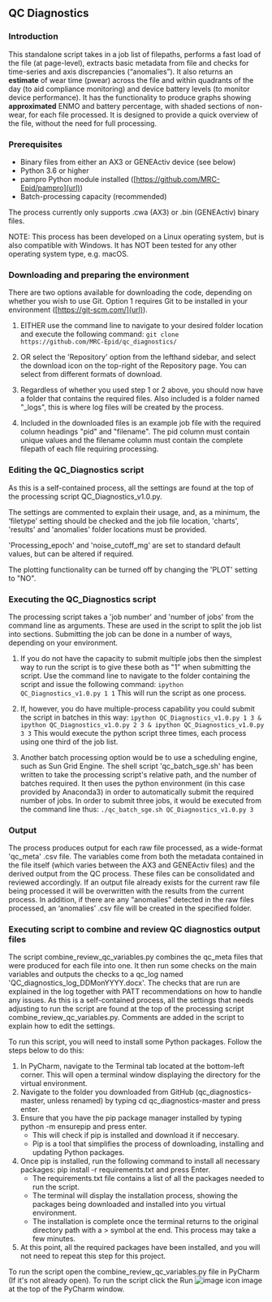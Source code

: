 ## QC Diagnostics 

### Introduction
This standalone script takes in a job list of filepaths, performs a fast load of the file (at page-level), extracts basic metadata from file and checks for time-series and axis discrepancies (“anomalies”). It also returns an **estimate** of wear time (pwear) across the file and within quadrants of the day (to aid compliance monitoring) and device battery levels (to monitor device performance). It has the functionality to produce graphs showing **approximated** ENMO and battery percentage, with shaded sections of non-wear, for each file processed. It is designed to provide a quick overview of the file, without the need for full processing. 

### Prerequisites
*  Binary files from either an AX3 or GENEActiv device (see below)
*  Python 3.6 or higher
*  pampro Python module installed ([https://github.com/MRC-Epid/pampro](url))
*  Batch-processing capacity (recommended)

The process currently only supports .cwa (AX3) or .bin (GENEActiv) binary files.

NOTE: This process has been developed on a Linux operating system, but is also compatible with Windows.  It has NOT been tested for any other operating system type, e.g. macOS.

### Downloading and preparing the environment
There are two options available for downloading the code, depending on whether you wish to use Git.  Option 1 requires Git to be installed in your environment ([https://git-scm.com/](url)).
1.  EITHER use the command line to navigate to your desired folder location and execute the following command:
`git clone https://github.com/MRC-Epid/qc_diagnostics/`

2.  OR select the 'Repository' option from the lefthand sidebar, and select the download icon on the top-right of the Repository page.  You can select from different formats of download.
3.  Regardless of whether you used step 1 or 2 above, you should now have a folder that contains the required files.  Also included is a folder named "_logs", this is where log files will be created by the process.
4.  Included in the downloaded files is an example job file with the required column headings "pid" and "filename". The pid column must contain unique values and the filename column must contain the complete filepath of each file requiring processing.

### Editing the QC_Diagnostics script
As this is a self-contained process, all the settings are found at the top of the processing script QC_Diagnostics_v1.0.py.

The settings are commented to explain their usage, and, as a minimum, the ‘filetype’ setting should be checked and the job file location, 'charts', 'results' and 'anomalies' folder locations must be provided.

'Processing_epoch' and 'noise_cutoff_mg' are set to standard default values, but can be altered if required.

The plotting functionality can be turned off by changing the 'PLOT' setting to "NO".

### Executing the QC_Diagnostics script
The processing script takes a 'job number' and 'number of jobs' from the command line as arguments.  These are used in the script to split the job list into sections.  Submitting the job can be done in a number of ways, depending on your environment.

1.  If you do not have the capacity to submit multiple jobs then the simplest way to run the script is to give these both as "1" when submitting the script. Use the command line to navigate to the folder containing the script and issue the following command: `ipython QC_Diagnostics_v1.0.py 1 1` 
This will run the script as one process.

2.  If, however, you do have multiple-process capability you could submit the script in batches in this way: `ipython QC_Diagnostics_v1.0.py 1 3 & ipython QC_Diagnostics_v1.0.py 2 3 & ipython QC_Diagnostics_v1.0.py 3 3` 
This would execute the python script three times, each process using one third of the job list.

3.  Another batch processing option would be to use a scheduling engine, such as Sun Grid Engine.  The shell script 'qc_batch_sge.sh' has been written to take the processing script's relative path, and the number of batches required.  It then uses the python environment (in this case provided by Anaconda3) in order to automatically submit the required number of jobs.  In order to submit three jobs, it would be executed from the command line thus: `./qc_batch_sge.sh QC_Diagnostics_v1.0.py 3`

### Output
The process produces output for each raw file processed, as a wide-format 'qc_meta' .csv file. The variables come from both the metadata contained in the file itself (which varies between the AX3 and GENEActiv files) and the derived output from the QC process. These files can be consolidated and reviewed accordingly.  If an output file already exists for the current raw file being processed it will be overwritten with the results from the current process.  In addition, if there are any “anomalies” detected in the raw files processed, an ‘anomalies’ .csv file will be created in the specified folder.  

### Executing script to combine and review QC diagnostics output files
The script combine_review_qc_variables.py combines the qc_meta files that were produced for each file into one. It then run some checks on the main variables and outputs the checks to a qc_log named 'QC_diagnostics_log_DDMonYYYY.docx'. The checks that are run are explained in the log together with PATT recommendations on how to handle any issues. As this is a self-contained process, all the settings that needs adjusting to run the script are found at the top of the processing script combine_review_qc_variables.py. Comments are added in the script to explain how to edit the settings. 

To run this script, you will need to install some Python packages. Follow the steps below to do this:
1. In PyCharm, navigate to the Terminal tab located at the bottom-left corner. This will open a terminal window displaying the directory for the virtual environment.
2. Navigate to the folder you downloaded from GitHub (qc_diagnostics-master, unless renamed) by typing cd qc_diagnostics-master and press enter.
3. Ensure that you have the pip package manager installed by typing python -m ensurepip and press enter.
   - This will check if pip is installed and download it if neccesary.
   - Pip is a tool that simplifies the process of downloading, installing and updating Python packages.
4. Once pip is installed, run the following command to install all necessary packages: pip install -r requirements.txt and press Enter.
   - The requirements.txt file contains a list of all the packages needed to run the script.
   - The terminal will display the installation process, showing the packages being downloaded and installed into you virtual environment.
   - The installation is complete once the terminal returns to the original directory path with a > symbol at the end. This process may take a few minutes.
5. At this point, all the required packages have been installed, and you will not need to repeat this step for this project.


To run the script open the combine_review_qc_variables.py file in PyCharm (If it's not already open).
To run the script click the Run 
![image](https://github.com/user-attachments/assets/15f6a26d-e15e-4d67-82cc-0ade22f03b05)
icon image at the top of the PyCharm window.


